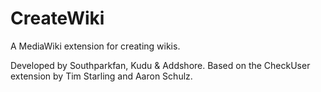 CreateWiki
==========

A MediaWiki extension for creating wikis.

Developed by Southparkfan, Kudu & Addshore.
Based on the CheckUser extension by Tim Starling and Aaron Schulz.


